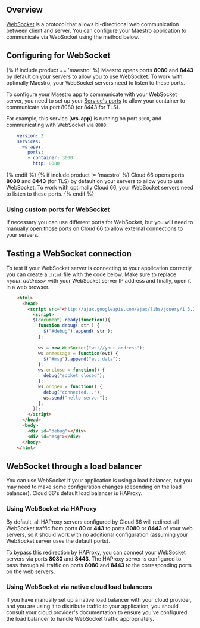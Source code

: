 ## Overview

[WebSocket](http://www.websocket.org/) is a protocol that allows bi-directional web communication between client and server. You can configure your Maestro application to communicate via WebSocket using the method below.

## Configuring for WebSocket

{% if include.product == 'maestro' %}
Maestro opens ports **8080** and **8443** by default on your servers to allow you to use WebSocket. To work with optimally Maestro, your WebSocket servers need to listen to these ports.

To configure your Maestro app to communicate with your WebSocket server, you need to set up your [Service's ports](/maestro/tutorials/container-ports.html) to allow your container to communicate via port 8080 (or 8443 for TLS). 

For example, this service (**ws-app**) is running on port `3000`, and communicating with WebSocket via `8080`:

```yaml
    version: 2
    services:
      ws-app:
        ports:
        - container: 3000
          http: 8080
```    

{% endif %}
{% if include.product != 'maestro' %}
Cloud 66 opens ports **8080** and **8443** (for TLS) by default on your servers to allow you to use WebSocket. To work with optimally Cloud 66, your WebSocket servers need to listen to these ports.
{% endif %}

### Using custom ports for WebSocket

If necessary you can use different ports for WebSocket, but you will need to [manually open those ports](/{{page.collection}}/references/network-configuration.html#firewall)  on Cloud 66 to allow external connections to your servers. 

## Testing a WebSocket connection

To test if your WebSocket server is connecting to your application correctly, you can create a `.html` file with the code below. Make sure to replace *<your_address>* with your WebSocket server IP address and finally, open it in a web browser.

```html
    <html>
      <head>
        <script src="<http://ajax.googleapis.com/ajax/libs/jquery/1.3.2/jquery.min.js>"></script>
          <script>
          $(document).ready(function(){
            function debug( str ) {
              $("#debug").append( str );
            };
    
            ws = new WebSocket("ws://your address");
            ws.onmessage = function(evt) {
              $("#msg").append("evt.data");
            };
            ws.onclose = function() {
              debug("socket closed");
            };
            ws.onopen = function() {
              debug("connected...");
              ws.send("hello server");
            };
          });
        </script>
      </head>
      <body>
        <div id="debug"></div>
        <div id="msg"></div>
      </body>
    </html>
```
## WebSocket through a load balancer

You can use WebSocket if your application is using a load balancer, but you may need to make some configuration changes (depending on the load balancer). Cloud 66's default load balancer is HAProxy. 

### Using WebSocket via HAProxy

By default, all HAProxy servers configured by Cloud 66 will redirect all WebSocket traffic from ports **80** or **443** to ports **8080** or **8443** of your web servers, so it should work with no additional configuration (assuming your WebSocket server uses the default ports).

To bypass this redirection by HAProxy, you can connect your WebSocket servers via ports **8080** and **8443**. The HAProxy server is configured to pass through all traffic on ports **8080** and **8443** to the corresponding ports on the web servers.

### Using WebSocket via native cloud load balancers

If you have manually set up a native load balancer with your cloud provider, and you are using it to distribute traffic to your application, you should consult your cloud provider's documentation to ensure you've configured the load balancer to handle WebSocket traffic appropriately.